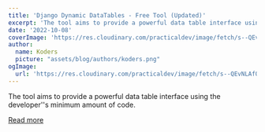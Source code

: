 ```yaml
---
title: 'Django Dynamic DataTables - Free Tool (Updated)'
excerpt: 'The tool aims to provide a powerful data table interface using the developer''s minimum amount of code.'
date: '2022-10-08'
coverImage: 'https://res.cloudinary.com/practicaldev/image/fetch/s--QEvNLAfO--/c_imagga_scale,f_auto,fl_progressive,h_420,q_auto,w_1000/https://dev-to-uploads.s3.amazonaws.com/uploads/articles/onu779paj75rgk1z96us.jpg'
author:
  name: Koders
  picture: "assets/blog/authors/koders.png"
ogImage:
  url: 'https://res.cloudinary.com/practicaldev/image/fetch/s--QEvNLAfO--/c_imagga_scale,f_auto,fl_progressive,h_420,q_auto,w_1000/https://dev-to-uploads.s3.amazonaws.com/uploads/articles/onu779paj75rgk1z96us.jpg'
---
```


The tool aims to provide a powerful data table interface using the developer''s minimum amount of code.

[Read more](https://dev.to/sm0ke/django-dynamic-datatables-free-tool-updated-38h)
